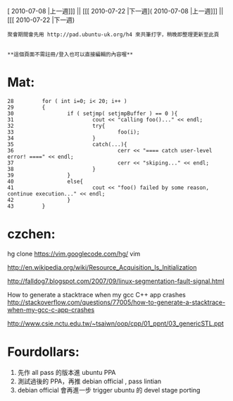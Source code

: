 [ 2010-07-08 |上一週]]] || [[[ 2010-07-22 |下一週]( 2010-07-08 |上一週]]] || [[[ 2010-07-22 |下一週)




    聚會期間會先用 http://pad.ubuntu-uk.org/h4 來共筆打字，稍晚即整理更新至此頁


    **這個頁面不需註冊/登入也可以直接編輯的內容喔**




# Mat:



    28         for ( int i=0; i< 20; i++ )
    29         {
    30                 if ( setjmp( setjmpBuffer ) == 0 ){
    31                         cout << "calling foo()..." << endl;
    32                         try{
    33                                 foo(i);
    34                         }
    35                         catch(...){
    36                                 cerr << "==== catch user-level error! ====" << endl;
    37                                 cerr << "skiping..." << endl;
    38                         }
    39                 }
    40                 else{
    41                         cout << "foo() failed by some reason, continue execution..." << endl;
    42                 }
    43         }



# czchen:


hg clone <https://vim.googlecode.com/hg/>   vim

<http://en.wikipedia.org/wiki/Resource_Acquisition_Is_Initialization>  

<http://falldog7.blogspot.com/2007/09/linux-segmentation-fault-signal.html>  



How to generate a stacktrace when my gcc C++ app crashes
<http://stackoverflow.com/questions/77005/how-to-generate-a-stacktrace-when-my-gcc-c-app-crashes>  

<http://www.csie.nctu.edu.tw/~tsaiwn/oop/cpp/01_ppnt/03_genericSTL.ppt>  


# Fourdollars:


1. 先作 all pass 的版本進 ubuntu PPA
2. 測試過後的 PPA，再推 debian official , pass lintian
3. debian official 會再進一步 trigger  ubuntu 的 devel stage porting